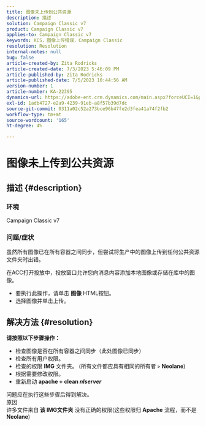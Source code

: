 ```yaml
---
title: 图像未上传到公共资源
description: 描述
solution: Campaign Classic v7
product: Campaign Classic v7
applies-to: Campaign Classic v7
keywords: KCS，图像上传错误，Campaign Classic
resolution: Resolution
internal-notes: null
bug: false
article-created-by: Zita Rodricks
article-created-date: 7/3/2023 5:46:09 PM
article-published-by: Zita Rodricks
article-published-date: 7/5/2023 10:44:56 AM
version-number: 1
article-number: KA-22395
dynamics-url: https://adobe-ent.crm.dynamics.com/main.aspx?forceUCI=1&pagetype=entityrecord&etn=knowledgearticle&id=ff97d978-c919-ee11-8f6e-6045bd006268
exl-id: 1adb4727-e2a9-4239-91eb-a8f57b39d7dc
source-git-commit: 0311a02c52a273bce96b47fe2d3fea41a74f2fb2
workflow-type: tm+mt
source-wordcount: '165'
ht-degree: 4%

---
```


# 图像未上传到公共资源

## 描述 {#description}


### <b>环境 </b>

Campaign Classic v7

### <b>问题/症状</b>

虽然所有图像已在所有容器之间同步，但尝试将生产中的图像上传到任何公共资源文件夹时出错。

在ACC打开投放中，投放窗口允许您向消息内容添加本地图像或存储在库中的图像。

- 要执行此操作，请单击 <b>图像</b> HTML按钮。
- 选择图像并单击上传。



## 解决方法 {#resolution}

<b>请按照以下步骤操作：</b>
- 检查图像是否在所有容器之间同步（此处图像已同步）
- 检查所有用户权限。
- 检查的权限 <b>IMG</b> 文件夹。 (所有文件都应具有相同的所有者 `>`  <b>Neolane</b>)
- 根据需要修改权限。
- 重新启动 <b>apache + clean *nlserver</b>*


问题应在执行这些步骤后得到解决。
<br>原因 <br>
许多文件来自<b> 该 </b><b>IMG文件夹</b> 没有正确的权限(这些权限归 <b>Apache</b> 流程，而不是 <b>Neolane</b>)
